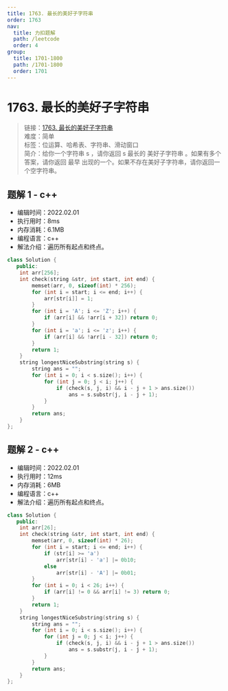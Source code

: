 ```yaml
---
title: 1763. 最长的美好子字符串
order: 1763
nav:
  title: 力扣题解
  path: /leetcode
  order: 4
group:
  title: 1701-1800
  path: /1701-1800
  order: 1701
---
```


# 1763. 最长的美好子字符串

> 链接：[1763. 最长的美好子字符串](https://leetcode-cn.com/problems/longest-nice-substring/)  
> 难度：简单  
> 标签：位运算、哈希表、字符串、滑动窗口  
> 简介：给你一个字符串 s ，请你返回 s 最长的 美好子字符串 。如果有多个答案，请你返回 最早 出现的一个。如果不存在美好子字符串，请你返回一个空字符串。

## 题解 1 - c++

- 编辑时间：2022.02.01
- 执行用时：8ms
- 内存消耗：6.1MB
- 编程语言：c++
- 解法介绍：遍历所有起点和终点。

```c++
class Solution {
   public:
    int arr[256];
    int check(string &str, int start, int end) {
        memset(arr, 0, sizeof(int) * 256);
        for (int i = start; i <= end; i++) {
            arr[str[i]] = 1;
        }
        for (int i = 'A'; i <= 'Z'; i++) {
            if (arr[i] && !arr[i + 32]) return 0;
        }
        for (int i = 'a'; i <= 'z'; i++) {
            if (arr[i] && !arr[i - 32]) return 0;
        }
        return 1;
    }
    string longestNiceSubstring(string s) {
        string ans = "";
        for (int i = 0; i < s.size(); i++) {
            for (int j = 0; j < i; j++) {
                if (check(s, j, i) && i - j + 1 > ans.size())
                    ans = s.substr(j, i - j + 1);
            }
        }
        return ans;
    }
};
```

## 题解 2 - c++

- 编辑时间：2022.02.01
- 执行用时：12ms
- 内存消耗：6MB
- 编程语言：c++
- 解法介绍：遍历所有起点和终点。

```c++
class Solution {
   public:
    int arr[26];
    int check(string &str, int start, int end) {
        memset(arr, 0, sizeof(int) * 26);
        for (int i = start; i <= end; i++) {
            if (str[i] >= 'a')
                arr[str[i] - 'a'] |= 0b10;
            else
                arr[str[i] - 'A'] |= 0b01;
        }
        for (int i = 0; i < 26; i++) {
            if (arr[i] != 0 && arr[i] != 3) return 0;
        }
        return 1;
    }
    string longestNiceSubstring(string s) {
        string ans = "";
        for (int i = 0; i < s.size(); i++) {
            for (int j = 0; j < i; j++) {
                if (check(s, j, i) && i - j + 1 > ans.size())
                    ans = s.substr(j, i - j + 1);
            }
        }
        return ans;
    }
};
```

